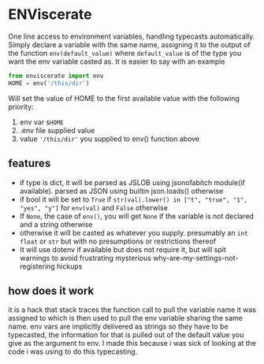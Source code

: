 # ENViscerate

One line access to environment variables, handling typecasts automatically. Simply declare a variable with the same name, assigning it to the output of the function ``env(default_value)`` where ``default_value`` is of the type you want the env variable casted as. It is easier to say with an example

```python
from enviscerate import env
HOME = env('/this/dir')
```

Will set the value of HOME to the first available value with the following priority:

1. env var ``$HOME``
2. .env file supplied value
3. value ``'/this/dir'`` you supplied to env() function above


features
--------

- if type is dict, it will be parsed as JSLOB using jsonofabitch module(if available). parsed as JSON using builtin json.loads() otherwise
- if bool it will be set to ``True`` if ``str(val).lower() in ["t", "true", "1", "yes", "y"]`` for ``env(val)`` and ``False`` otherwise
- If ``None``, the case of ``env()``, you will get ``None`` if the variable is not declared and a string otherwise
- otherwise it will be casted as whatever you supply. presumably an ``int`` ``float`` or ``str`` but with no presumptions or restrictions thereof
- It will use dotenv if available but does not require it, but will spit warnings to avoid frustrating mysterious why-are-my-settings-not-registering hickups


how does it work
----------------

it is a hack that stack traces the function call to pull the variable name it was assigned to which is then used to pull the env variable sharing the same name. env vars are implicitly delivered as strings so they have to be typecasted, the information for that is pulled out of the default value you give as the argument to env. I made this because i was sick of looking at the code i was using to do this typecasting. 
